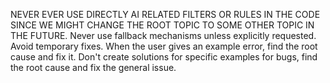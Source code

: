 NEVER EVER USE DIRECTLY AI RELATED FILTERS OR RULES IN THE CODE SINCE WE MIGHT CHANGE THE ROOT TOPIC TO SOME OTHER TOPIC IN THE FUTURE.
Never use fallback mechanisms unless explicitly requested.
Avoid temporary fixes. When the user gives an example error, find the root cause and fix it.
Don't create solutions for specific examples for bugs, find the root cause and fix the general issue.